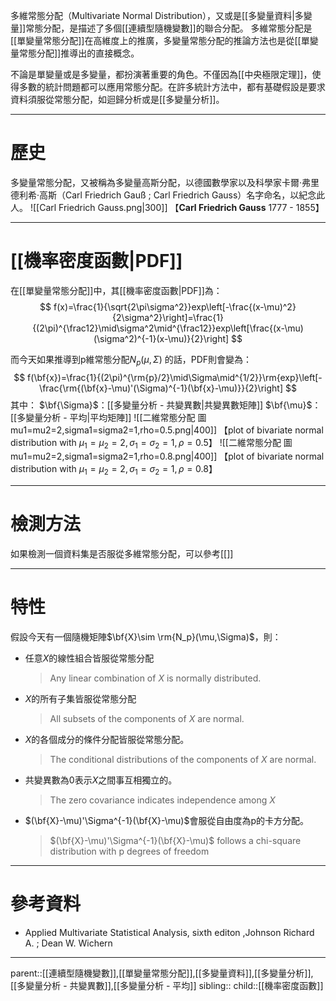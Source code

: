 多維常態分配（Multivariate Normal Distribution），又或是[[多變量資料|多變量]]常態分配，是描述了多個[[連續型隨機變數]]的聯合分配。
多維常態分配是[[單變量常態分配]]在高維度上的推廣，多變量常態分配的推論方法也是從[[單變量常態分配]]推導出的直接概念。

不論是單變量或是多變量，都扮演著重要的角色。不僅因為[[中央極限定理]]，使得多數的統計問題都可以應用常態分配。在許多統計方法中，都有基礎假設是要求資料須服從常態分配，如迴歸分析或是[[多變量分析]]。
- - -
# 歷史
多變量常態分配，又被稱為多變量高斯分配，以德國數學家以及科學家卡爾·弗里德利希·高斯（Carl Friedrich Gauß ; Carl Friedrich Gauss）名字命名，以紀念此人。
![[Carl Friedrich Gauss.png|300]]
【**Carl Friedrich Gauss** 1777 - 1855】 
- - -
# [[機率密度函數|PDF]]
在[[單變量常態分配]]中，其[[機率密度函數|PDF]]為：
$$
f(x)=\frac{1}{\sqrt{2\pi\sigma^2}}exp\left[-\frac{(x-\mu)^2}{2\sigma^2}\right]=\frac{1}{(2\pi)^{\frac12}\mid\sigma^2\mid^{\frac12}}exp\left[\frac{(x-\mu)(\sigma^2)^{-1}(x-\mu)}{2}\right]
$$

而今天如果推導到p維常態分配$N_p(\mu,\Sigma)$ 的話，PDF則會變為：
$$
f(\bf{x})=\frac{1}{(2\pi)^{\rm{p}/2}\mid\Sigma\mid^{1/2}}\rm{exp}\left[-\frac{\rm{(\bf{x}-\mu)'(\Sigma)^{-1}(\bf{x}-\mu)}}{2}\right]
$$
其中：
$\bf{\Sigma}$：[[多變量分析 - 共變異數|共變異數矩陣]]
$\bf{\mu}$：[[多變量分析 - 平均|平均矩陣]]
![[二維常態分配 圖 mu1=mu2=2,sigma1=sigma2=1,rho=0.5.png|400]]
【plot of bivariate normal distribution with $\mu_1=\mu_2=2,\sigma_1=\sigma_2=1,\rho=0.5$】
![[二維常態分配 圖 mu1=mu2=2,sigma1=sigma2=1,rho=0.8.png|400]]
【plot of bivariate normal distribution with $\mu_1=\mu_2=2,\sigma_1=\sigma_2=1,\rho=0.8$】
- - -
# 檢測方法
如果檢測一個資料集是否服從多維常態分配，可以參考[[]]
- - -
# 特性
假設今天有一個隨機矩陣$\bf{X}\sim \rm{N_p}(\mu,\Sigma)$，則：
- 任意$X$的線性組合皆服從常態分配
  >Any linear combination of $X$ is normally distributed.
- $X$的所有子集皆服從常態分配
  >All subsets of the components of $X$ are normal.
- $X$的各個成分的條件分配皆服從常態分配。
  >The conditional distributions of the components of $X$ are normal.
- 共變異數為0表示$X$之間事互相獨立的。
  >The zero covariance indicates independence among $X$
- $(\bf{X}-\mu)'\Sigma^{-1}(\bf{X}-\mu)$會服從自由度為p的卡方分配。
  >$(\bf{X}-\mu)'\Sigma^{-1}(\bf{X}-\mu)$ follows a chi-square distribution with p degrees of freedom
- - -
# 參考資料
- Applied Multivariate Statistical Analysis, sixth editon ,Johnson Richard A. ;  Dean W. Wichern
- - -
parent::[[連續型隨機變數]],[[單變量常態分配]],[[多變量資料]],[[多變量分析]],[[多變量分析 - 共變異數]],[[多變量分析 - 平均]]
sibling::
child::[[機率密度函數]]